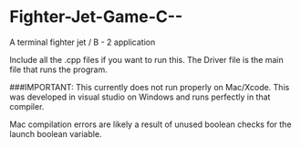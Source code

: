 Fighter-Jet-Game-C--
====================

A terminal fighter jet / B - 2 application

Include all the .cpp files if you want to run this.
The Driver file is the main file that runs the program.

###IMPORTANT: 
This currently does not run properly on Mac/Xcode. This was developed in visual studio on Windows and runs perfectly in that compiler.

Mac compilation errors are likely a result of unused boolean checks for the launch boolean variable.
